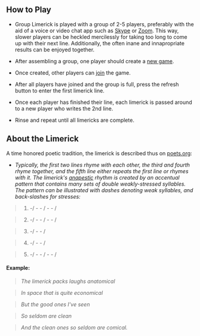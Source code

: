 ## How to Play

- Group Limerick is played with a group of 2-5 players, preferably with the aid of a voice or video chat app such as [Skype](https://www.skype.com/en/) or [Zoom](https://zoom.us/). This way, slower players can be heckled mercilessly for taking too long to come up with their next line. Additionally, the often inane and innapropriate results can be enjoyed together.

- After assembling a group, one player should create a [new game](/new_game).

- Once created, other players can [join](/join) the game.

- After all players have joined and the group is full, press the refresh button to enter the first limerick line.

- Once each player has finished their line, each limerick is passed around to a new player who writes the 2nd line.

- Rinse and repeat until all limericks are complete.

## About the Limerick

A time honored poetic tradition, the limerick is described thus on [poets.org](http://poets.org/glossary/limerick):

- *Typically, the first two lines rhyme with each other, the third and fourth rhyme together, and the fifth line either repeats the first line or rhymes with it. The limerick's [anapestic](https://en.wikipedia.org/wiki/Anapaest) rhythm is created by an accentual pattern that contains many sets of double weakly-stressed syllables. The pattern can be illustrated with dashes denoting weak syllables, and back-slashes for stresses:*

>1. -/ - - / - - /

>2. -/ - - / - - /

>3. -/ - - /

>4. -/ - - /

>5. -/ - - / - - /

#### Example:

>*The limerick packs laughs anatomical*

>*In space that is quite economical*

>*But the good ones I've seen*

>*So seldom are clean*

>*And the clean ones so seldom are comical.*